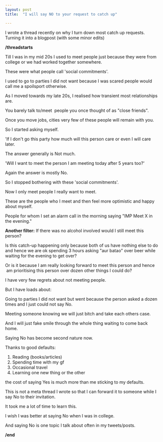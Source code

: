 ```yaml
---
layout: post
title:  "I will say NO to your request to catch up"

---
```

I wrote a thread recently on why I turn down most catch up requests. Turning it into a blogpost (with some minor edits)

**/threadstarts**

Till I was in my mid 20s I used to meet people just because they were from college or we had worked together somewhere.

These were what people call 'social commitments'.

I used to go to parties I did not want because I was scared people would call me a spoilsport otherwise.

As I moved towards my late 20s, I realised how transient most relationships are.

You barely talk to/meet  people you once thought of as "close friends".

Once you move jobs, cities very few of these people will remain with you.

So I started asking myself.

'If I don't go this party how much will this person care or even I will care later.

The answer generally is Not much.

'Will I want to meet the person I am meeting today after 5 years too?'

Again the answer is mostly No.

So I stopped bothering with these 'social commitments'.

Now I only meet people I really want to meet.

These are the people who I meet and then feel more optimistic and happy about myself.

People for whom I set an alarm call in the morning saying "IMP Meet X in the evening."

**Another filter:** If there was no alcohol involved would I still meet this person?

Is this catch-up happening only because both of us have nothing else to do and hence we are ok spending 3 hours asking "aur batao" over beer while waiting for the evening to get over?

Or is it because I am really looking forward to meet this person and hence  am prioritising this person over dozen other things I could do?

I have very few regrets about not meeting people.

But I have loads about:

Going to parties I did not want but went because the person asked a dozen times and I just could not say No.

Meeting someone knowing we will just bitch and take each others case.

And I will just fake smile through the whole thing waiting to come back home.

Saying No has become second nature now.

Thanks to good defaults:
1. Reading (books/articles)
2. Spending time with my gf
3. Occasional travel
4. Learning one new thing or the other

the cost of saying Yes is much more than me sticking to my defaults.

This is not a meta thread I wrote so that I can forward it to someone while I say No to their invitation.

It took me a lot of time to learn this.

I wish I was better at saying No when I was in college.

And saying No is one topic I talk about often in my tweets/posts.

**/end**
